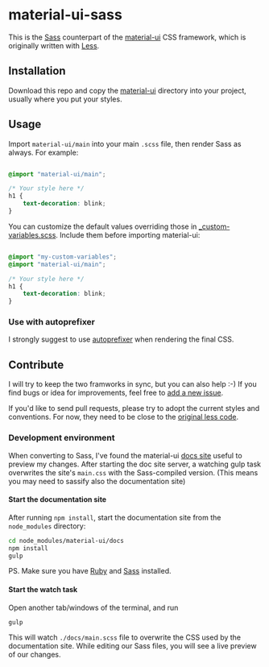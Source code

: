 material-ui-sass
================

This is the [Sass](http://www.sass-lang.com) counterpart of the [material-ui](https://github.com/callemall/material-ui) CSS framework, which is originally written with [Less](https://github.com/callemall/material-ui).

## Installation

Download this repo and copy the [material-ui](material-ui) directory into your project, usually where you put your styles.

## Usage

Import `material-ui/main` into your main `.scss` file, then render Sass as always. For example:

```scss

@import "material-ui/main";

/* Your style here */
h1 {
    text-decoration: blink;
}

```

You can customize the default values overriding those in [_custom-variables.scss](material-ui/variables/_custom-variables.scss). Include them before importing material-ui: 

```scss

@import "my-custom-variables";
@import "material-ui/main";

/* Your style here */
h1 {
    text-decoration: blink;
}

```

### Use with autoprefixer

I strongly suggest to use [autoprefixer](https://github.com/postcss/autoprefixer) when rendering the final CSS.

## Contribute

I will try to keep the two framworks in sync, but you can also help :-)
If you find bugs or idea for improvements, feel free to [add a new issue](https://github.com/gpbl/material-ui-sass/issues/new).

If you'd like to send pull requests, please try to adopt the current styles and conventions. For now, they need to be close to the [original less code](https://github.com/callemall/material-ui/blob/master/src/less). 

### Development environment 

When converting to Sass, I've found the material-ui [docs site](https://github.com/callemall/material-ui/tree/master/docs) useful to preview my changes. After starting the doc site server, a watching gulp task overwrites the site's `main.css` with the Sass-compiled version. (This means you may need to sassify also the documentation site)

#### Start the documentation site

After running `npm install`, start the documentation site from the `node_modules` directory:

```bash
cd node_modules/material-ui/docs
npm install
gulp
```

PS. Make sure you have [Ruby](https://www.ruby-lang.org/en/downloads/) and [Sass](http://sass-lang.com/install) installed.

#### Start the watch task

Open another tab/windows of the terminal, and run

```
gulp
```

This will watch `./docs/main.scss` file to overwrite the CSS used by the documentation site. While editing our Sass files, you will see a live preview of our changes.
